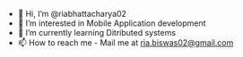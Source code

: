 - 👋 Hi, I’m @riabhattacharya02
- 👀 I’m interested in Mobile Application development
- 🌱 I’m currently learning Ditributed systems
- 📫 How to reach me - Mail me at ria.biswas02@gmail.com

<!---
riabhattacharya02/riabhattacharya02 is a ✨ special ✨ repository because its `README.md` (this file) appears on your GitHub profile.
You can click the Preview link to take a look at your changes.
--->
